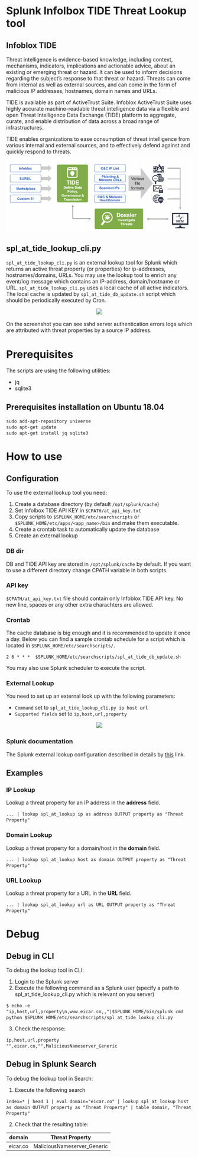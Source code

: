 # Splunk Infolbox TIDE Threat Lookup tool
## Infoblox TIDE
Threat intelligence is evidence-based knowledge, including context, mechanisms, indicators, implications and actionable advice, about an existing
or emerging threat or hazard. It can be used to inform decisions regarding the subject’s response to that threat or hazard. Threats can come from
internal as well as external sources, and can come in the form of malicious IP addresses, hostnames, domain names and URLs.

TIDE is available as part of ActiveTrust Suite. Infoblox ActiveTrust Suite uses highly accurate machine-readable threat intelligence data via a
flexible and open Threat Intelligence Data Exchange (TIDE) platform to aggregate, curate, and enable distribution of data across a broad range of
infrastructures.

TIDE enables organizations to ease consumption of threat intelligence from various internal and external sources, and to effectively defend
against and quickly respond to threats.

<p align="center"><img src="https://github.com/Homas/Splunk_AT_Lookup/blob/master/img/TIDE.png"></p>

## spl_at_tide_lookup_cli.py
```spl_at_tide_lookup_cli.py``` is an external lookup tool for Splunk which returns an active threat property (or properties) for ip-addresses, hostnames/domains, URLs.
You may use the lookup tool to enrich any event/log message which contains an IP-address, domain/hostname or URL. 
```spl_at_tide_lookup_cli.py``` uses a local cache of all active indicators. The local cache is updated by ```spl_at_tide_db_update.sh``` script which should be periodically executed by Cron.   
<p align="center"><img src="https://github.com/Homas/Splunk_AT_Lookup/blob/master/img/event_enrichment.png"></p>
On the screenshot you can see sshd server authentication errors logs which are attributed with threat properties by a source IP address.

# Prerequisites 
The scripts are using the following utilities:
* jq
* sqlite3

## Prerequisites installation on Ubuntu 18.04
```
sudo add-apt-repository universe
sudo apt-get update
sudo apt-get install jq sqlite3
```

# How to use
## Configuration
To use the external lookup tool you need:
1. Create a database directory (by default ```/opt/splunk/cache```)
2. Set Infolbox TIDE API KEY in ```$CPATH/at_api_key.txt```
3. Copy scripts to ```$SPLUNK_HOME/etc/searchscripts``` or ```$SPLUNK_HOME/etc/apps/<app_name>/bin``` and make them executable.
4. Create a crontab task to automatically update the database
5. Create an external lookup 

### DB dir
DB and TIDE API key are stored in ```/opt/splunk/cache``` by default. If you want to use a different directory change CPATH variable in both scripts.
### API key
```$CPATH/at_api_key.txt``` file should contain only Infoblox TIDE API key. No new line, spaces or any other extra charachters are allowed.
### Crontab
The cache database is big enough and it is recommended to update it once a day.
Below you can find a sample crontab schedule for a script which is located in ```$SPLUNK_HOME/etc/searchscripts/```. 
```
2 6 * * *  $SPLUNK_HOME/etc/searchscripts/spl_at_tide_db_update.sh
```
You may also use Splunk scheduler to execute the script.
### External Lookup
You need to set up an external look up with the following parameters:
- ```Command``` set to ```spl_at_tide_lookup_cli.py ip host url```
- ```Supported fields``` set to ```ip,host,url,property```
<p align="center"><img src="https://github.com/Homas/Splunk_AT_Lookup/blob/master/img/spl_external_lookup.png"></p>

### Splunk documentation
The Splunk external lookup configuration described in details by [this](https://docs.splunk.com/Documentation/Splunk/7.2.0/Knowledge/DefineanexternallookupinSplunkWeb) link.
## Examples
### IP Lookup
Lookup a threat property for an IP address in the **address** field.
```
... | lookup spl_at_lookup ip as address OUTPUT property as "Threat Property"
```
### Domain Lookup
Lookup a threat property for a domain/host in the **domain** field.
```
... | lookup spl_at_lookup host as domain OUTPUT property as "Threat Property"
```
### URL Lookup
Lookup a threat property for a URL in the **URL** field.
```
... | lookup spl_at_lookup url as URL OUTPUT property as "Threat Property"
```
# Debug
## Debug in CLI
To debug the lookup tool in CLI:
1. Login to the Splunk server
2. Execute the following command as a Splunk user (specify a path to spl_at_tide_lookup_cli.py which is relevant on you server)
```
$ echo -e "ip,host,url,property\n,www.eicar.co,,"|$SPLUNK_HOME/bin/splunk cmd python $SPLUNK_HOME/etc/searchscripts/spl_at_tide_lookup_cli.py
```
3. Check the response:
```
ip,host,url,property
"",eicar.co,"",MaliciousNameserver_Generic
```
## Debug in Splunk Search
To debug the lookup tool in Search:
1. Execute the following search 
```
index=* | head 1 | eval domain="eicar.co" | lookup spl_at_lookup host as domain OUTPUT property as "Threat Property" | table domain, "Threat Property"
```
2. Check that the resulting table:

| domain  | Threat Property |
| ------- | ---------------------------- |
| eicar.co | MaliciousNameserver_Generic |
